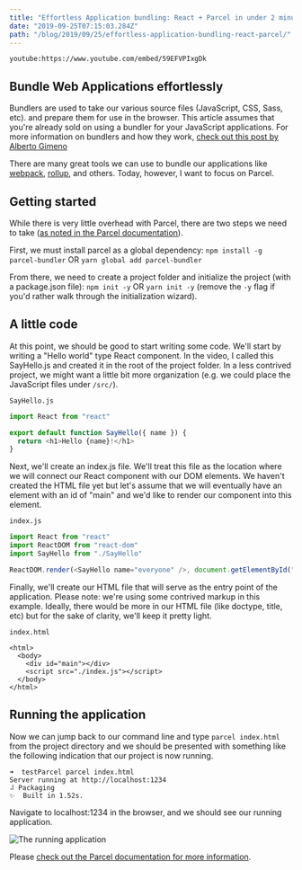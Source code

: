 ```yaml
---
title: "Effortless Application bundling: React + Parcel in under 2 minutes"
date: "2019-09-25T07:15:03.284Z"
path: "/blog/2019/09/25/effortless-application-bundling-react-parcel/"
---
```


`youtube:https://www.youtube.com/embed/59EFVPIxgDk`

## Bundle Web Applications effortlessly

Bundlers are used to take our various source files (JavaScript, CSS, Sass, etc). and prepare them for use in the browser. This article assumes that you're already sold on using a bundler for your JavaScript applications. For more information on bundlers and how they work, [check out this post by Alberto Gimeno
](https://medium.com/@gimenete/how-javascript-bundlers-work-1fc0d0caf2da)

There are many great tools we can use to bundle our applications like [webpack](https://webpack.js.org/), [rollup](https://rollupjs.org/guide/en/), and others. Today, however, I want to focus on Parcel.

## Getting started

While there is very little overhead with Parcel, there are two steps we need to take ([as noted in the Parcel documentation](https://parceljs.org)).

First, we must install parcel as a global dependency: `npm install -g parcel-bundler` OR `yarn global add parcel-bundler`

From there, we need to create a project folder and initialize the project (with a package.json file): `npm init -y` OR `yarn init -y` (remove the `-y` flag if you'd rather walk through the initialization wizard).

## A little code

At this point, we should be good to start writing some code. We'll start by writing a "Hello world" type React component. In the video, I called this SayHello.js and created it in the root of the project folder. In a less contrived project, we might want a little bit more organization (e.g. we could place the JavaScript files under `/src/`).

`SayHello.js`

```javascript
import React from "react"

export default function SayHello({ name }) {
  return <h1>Hello {name}!</h1>
}
```

Next, we'll create an index.js file. We'll treat this file as the location where we will connect our React component with our DOM elements. We haven't created the HTML file yet but let's assume that we will eventually have an element with an id of "main" and we'd like to render our component into this element.

`index.js`

```javascript
import React from "react"
import ReactDOM from "react-dom"
import SayHello from "./SayHello"

ReactDOM.render(<SayHello name="everyone" />, document.getElementById("main"))
```

Finally, we'll create our HTML file that will serve as the entry point of the application. Please note: we're using some contrived markup in this example. Ideally, there would be more in our HTML file (like doctype, title, etc) but for the sake of clarity, we'll keep it pretty light.

`index.html`

```
<html>
  <body>
    <div id="main"></div>
    <script src="./index.js"></script>
  </body>
</html>
```

## Running the application

Now we can jump back to our command line and type `parcel index.html` from the project directory and we should be presented with something like the following indication that our project is now running.

```
➜  testParcel parcel index.html
Server running at http://localhost:1234
⠼ Packaging
✨  Built in 1.52s.
```

Navigate to localhost:1234 in the browser, and we should see our running application.

![The running application](https://thepracticaldev.s3.amazonaws.com/i/ouo112tx6f26thc9ve0r.png)

Please [check out the Parcel documentation for more information](https://parceljs.org/).

